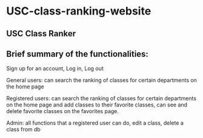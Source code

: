 # USC-class-ranking-website
## USC Class Ranker

## Brief summary of the functionalities:


Sign up for an account, Log in, Log out

General users: can search the ranking of classes for certain departments on the home page

Registered users: can search the ranking of classes for certain departments on the home page and add classes to their favorite classes, can see and delete favorite classes on the favorites page.

Admin: all functions that a registered user can do, edit a class, delete a class from db
